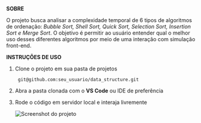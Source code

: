 **SOBRE**

  O projeto busca analisar a complexidade temporal de 6 tipos de algoritmos de ordenação: _Bubble Sort, Shell Sort, Quick Sort, Selection Sort, Insertion Sort e Merge Sort_.
  O objetivo é permitir ao usuário entender qual o melhor uso desses diferentes algoritmos por meio de uma interação com simulação front-end.

  
**INSTRUÇÕES DE USO**

1. Clone o projeto em sua pasta de projetos

        git@github.com:seu_usuario/data_structure.git


2. Abra a pasta clonada com o **VS Code** ou IDE de preferência
3. Rode o código em servidor local e interaja livremente

   <img src = "project_screenshot.jpg" alt="Screenshot do projeto">
